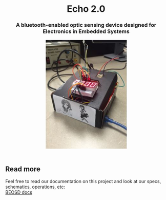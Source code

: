 <h1 align="center">
  Echo 2.0
</h1>

<h3 align="center">A bluetooth-enabled optic sensing device designed for Electronics in Embedded Systems  </h3>

<div align="center">
    <img src="https://github.com/TimothyLe/echo-2.0/blob/master/images/full-machine.JPG" alt="Bluetooth-Enabled Optic Sensing Device" />
</div>

<br />  

## Read more
Feel free to read our documentation on this project and look at our specs, schematics, operations, etc:   
[BEOSD docs](https://docs.google.com/document/d/1m3MFPZugIII1vW3AnW6_PdiLb5bxgmydigeVz9ZAYBQ/edit?usp=sharing)  
